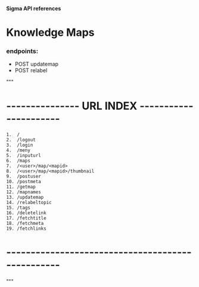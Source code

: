 #### Sigma API references

# Knowledge Maps
### endpoints:
 * POST updatemap
 * POST relabel

 """ 
#  --------------- URL INDEX ----------------------

    1.  /    
    2.  /logout 
    3.  /login
    4.  /meny 
    5.  /inputurl
    6.  /maps
    7.  /<user>/map/<mapid>
    8.  /<user>/map/<mapid>/thumbnail
    9.  /postuser
    10. /postmeta
    11. /getmap
    12. /mapnames
    13. /updatemap
    14. /relabeltopic
    15. /tags
    16. /deletelink
    17. /fetchtitle
    18. /fetchmeta
    19. /fetchlinks

# -------------------------------------------------   
"""
 
